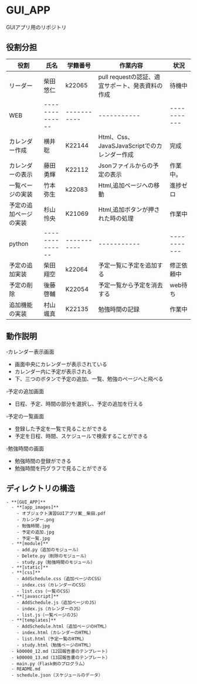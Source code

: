 # GUI_APP
GUIアプリ用のリポジトリ

## 役割分担
| 役割     | 氏名      | 学籍番号     | 作業内容   |状況   |
| -------------- | -------------- | ----------- | ----------- | ----------- |
|リーダー |柴田悠仁 |k22065 | pull requestの認証、適宜サポート、発表資料の作成 | 待機中 |
| WEB | -------------- | ----------- | ----------- | ----------- |
|カレンダー作成 |横井聡 |K22144 | Html、Css、JavaSJavaScriptでのカレンダー作成 | 完成 |
|カレンダーの表示 |藤田勇輝  |K22112 | Jsonファイルからの予定の表示 | 作業中。 |
|一覧ページの実装 |竹本弥生 |k22083 | Html,追加ページへの移動 | 進捗ゼロ |
|予定の追加ページの実装 |杉山怜央 |K21069 | Html,追加ボタンが押された時の処理 | 作業中 |
| python | -------------- | ----------- | ----------- | ----------- |
|予定の追加実装 |柴田翔空 |k22064 | 予定一覧に予定を追加する | 修正依頼中 |
|予定の削除 |後藤啓輔 |K22054 | 予定一覧から予定を消去する | web待ち |
|追加機能の実装 |村山颯真 |K22135 | 勉強時間の記録 | 作業中 |

## 動作説明
▫️カレンダー表示画面
- 画面中央にカレンダーが表示されている
- カレンダー内に予定が表示される
- 下、三つのボタンで予定の追加、一覧、勉強のページへと飛べる

▫️予定の追加画面
- 日程、予定、時間の部分を選択し、予定の追加を行える

▫️予定の一覧画面
- 登録した予定を一覧で見ることができる
- 予定を日程、時間、スケジュールで検索することができる

▫️勉強時間の画面
- 勉強時間の登録ができる
- 勉強時間を円グラフで見ることができる

## ディレクトリの構造
```
- **[GUI_APP]**
  - **[app_images]**
    - オブジェクト演習GUIアプリ案＿柴田.pdf
    - カレンダー.png
    - 勉強時間.jpg
    - 予定の追加.jpg
    - 予定一覧.jpg
  - **[module]**
    - add.py（追加のモジュール）
    - Delete.py（削除のモジュール）
    - study.py（勉強時間のモジュール）
  - **[static]**
  - **[css]**
    - AddSchedule.css（追加ページのCSS）
    - index.css（カレンダーのCSS）
    - list.css（一覧のCSS）
  - **[javascript]**
    - AddSchedule.js（追加ページのJS）
    - index.js（カレンダーのJS）
    - list.js（一覧ページのJS）
  - **[templates]**
    - AddSchedule.html（追加ページのHTML）
    - index.html（カレンダーのHTML）
    - list.html（予定一覧のHTML）
    - study.html（勉強ページのHTML）
  - k00000_12.md（12回報告書のテンプレート）
  - k00000_13.md（13回報告書のテンプレート）
  - main.py（Flask側のプログラム）
  - README.md
  - schedule.json（スケジュールのデータ）
```